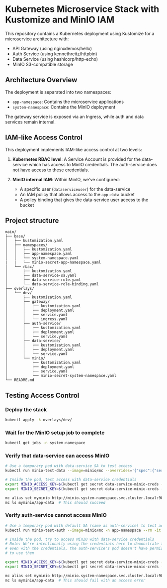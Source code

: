 # Kubernetes Microservice Stack with Kustomize and MinIO IAM

This repository contains a Kubernetes deployment using Kustomize for a microservice architecture with:
- API Gateway (using nginxdemos/hello)
- Auth Service (using kennethreitz/httpbin)
- Data Service (using hashicorp/http-echo)
- MinIO S3-compatible storage

## Architecture Overview

The deployment is separated into two namespaces:
- `app-namespace`: Contains the microservice applications
- `system-namespace`: Contains the MinIO deployment

The gateway service is exposed via an Ingress, while auth and data services remain internal.

## IAM-like Access Control

This deployment implements IAM-like access control at two levels:

1. **Kubernetes RBAC level**: A Service Account is provided for the data-service which has access to MinIO credentials. The auth-service does not have access to these credentials.

2. **MinIO internal IAM**: Within MinIO, we've configured:
   - A specific user (`dataserviceuser`) for the data-service
   - An IAM policy that allows access to the `app-data` bucket
   - A policy binding that gives the data-service user access to the bucket

## Project structure

```test
main/
├── base/
│   ├── kustomization.yaml
│   ├── namespaces/
│   │   ├── kustomization.yaml
│   │   ├── app-namespace.yaml
│   │   └── system-namespace.yaml
|   |   └── minio-secret-app-namespace.yaml
│   └── rbac/
│       ├── kustomization.yaml
│       ├── data-service-sa.yaml
│       ├── data-service-role.yaml
│       └── data-service-role-binding.yaml
├── overlays/
│   └── dev/
│       ├── kustomization.yaml
│       ├── gateway/
│       │   ├── kustomization.yaml
│       │   ├── deployment.yaml 
│       │   ├── service.yaml
│       │   └── ingress.yaml
│       ├── auth-service/
│       │   ├── kustomization.yaml
│       │   ├── deployment.yaml
│       │   └── service.yaml
│       ├── data-service/
│       │   ├── kustomization.yaml
│       │   ├── deployment.yaml
│       │   └── service.yaml
│       └── minio/
│           ├── kustomization.yaml
│           ├── deployment.yaml
│           ├── service.yaml
│           └── minio-secret-system-namespace.yaml
└── README.md
```


## Testing Access Control

### Deploy the stack
```bash
kubectl apply -k overlays/dev/
```

### Wait for the MinIO setup job to complete
```bash
kubectl get jobs -n system-namespace
```

### Verify that data-service can access MinIO
```bash
# Use a temporary pod with data-service SA to test access
kubectl run minio-test-data --image=minio/mc --overrides='{"spec":{"serviceAccountName":"data-service-sa"}}' -n app-namespace --rm -it -- bash

# Inside the pod, test access with data-service credentials
export MINIO_ACCESS_KEY=$(kubectl get secret data-service-minio-creds -n system-namespace -o jsonpath='{.data.accesskey}' | base64 --decode)
export MINIO_SECRET_KEY=$(kubectl get secret data-service-minio-creds -n system-namespace -o jsonpath='{.data.secretkey}' | base64 --decode)

mc alias set myminio http://minio.system-namespace.svc.cluster.local:9000 $MINIO_ACCESS_KEY $MINIO_SECRET_KEY
mc ls myminio/app-data  # This should succeed
```

### Verify auth-service cannot access MinIO
```bash
# Use a temporary pod with default SA (same as auth-service) to test access
kubectl run minio-test-auth --image=minio/mc -n app-namespace --rm -it -- bash

# Inside the pod, try to access MinIO with data-service credentials
# Note: We're intentionally using the credentials here to demonstrate that
# even with the credentials, the auth-service's pod doesn't have permission
# to use them

export MINIO_ACCESS_KEY=$(kubectl get secret data-service-minio-creds -n system-namespace -o jsonpath='{.data.accesskey}' 2>/dev/null | base64 --decode || echo "no-access")
export MINIO_SECRET_KEY=$(kubectl get secret data-service-minio-creds -n system-namespace -o jsonpath='{.data.secretkey}' 2>/dev/null | base64 --decode || echo "no-access")

mc alias set myminio http://minio.system-namespace.svc.cluster.local:9000 $MINIO_ACCESS_KEY $MINIO_SECRET_KEY
mc ls myminio/app-data  # This should fail with an access error
```